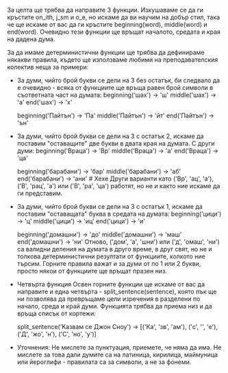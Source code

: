   За целта ще трябва да направите 3 функции. Изкушаваме се да ги кръстите on_ith, j_sm и o_e, но искаме да ви научим 
  на добър стил, така че ще искаме от вас да ги кръстите beginning(word), middle(word) и end(word).
  Очевидно тези функции ще връщат началото, средата и края на дадена дума.

  За да имаме детерминистични функции ще трябва да дефинираме някакви правила, където ще използваме любими на 
  преподавателския колектив неща за примери:

* За думи, чийто брой букви се дели на 3 без остатък, би следвало да е очевидно - всяка от функциите ще връща равен 
  брой символи в съответната част на думата:
  beginning('шах') -> 'ш'
  middle('шах') -> 'а'
  end('шах') -> 'х'

  beginning('Пайтън') -> 'Па'
  middle('Пайтън') -> 'йт'
  end('Пайтън') -> 'ън'
  
* За думи, чийто брой букви се дели на 3 с остатък 2, искаме да поставим "оставащите" две букви в двата края на 
  думата. С други думи:
  beginning('Враца') -> 'Вр'
  middle('Враца') -> 'а'
  end('Враца') -> 'ца'

  beginning('барабани') -> 'бар'
  middle('барабани') -> 'аб'
  end('барабани') -> 'ани' # Хехе
  Други варианти като ('Вр', 'ац', 'а'), ('В', 'рац', 'а') или ('В', 'ра', 'ца') работят, но не и както ние искаме да 
  ги представим.

* За думи, чийто брой букви се дели на 3 с остатък 1, искаме да поставим "оставащата" буква в средата на думата:
  beginning('цици') -> 'ц'
  middle('цици') -> 'иц'
  end('цици') -> 'и'

  beginning('домашни') -> 'до'
  middle('домашни') -> 'маш'
  end('домашни') -> 'ни'
  Отново, ('дом', 'а', 'шни') или ('д', 'омаш', 'ни') са валидни деления на думата в друго време, в друг свят, но не 
  и толкова детерминистични резултати от функциите, колкото ние търсим.
  Горните правила важат и за думи от по 1 или 2 букви, просто някои от функциите ще връщат празен низ.
  
* Четвърта функция
  Освен горните функции ще искаме от вас да направите и една четвърта - split_sentence(sentence), която пък ще ни 
  позволява да превръщаме цели изречения в разделени по начало, среда и край думи.
  Функцията трябва да приема низ и да връща списък от кортежи:

  split_sentence('Kазвам се Джон Сноу') -> [('Ка', 'зв', 'ам'), ('с', '', 'е'), ('Д', 'жо', 'н'), ('С', 'но', 'у')]
* Уточнения:
  Не мислете за пунктуация, приемете, че няма да има.
  Не мислете за това дали думите са на латиница, кирилица, маймуница или йероглифи - правилата са за символи, а не за 
  фонеми.
